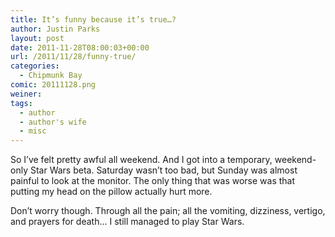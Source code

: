 ```yaml
---
title: It’s funny because it’s true…?
author: Justin Parks
layout: post
date: 2011-11-28T08:00:03+00:00
url: /2011/11/28/funny-true/
categories:
  - Chipmunk Bay
comic: 20111128.png
weiner:
tags:
  - author
  - author's wife
  - misc
---
```

So I&#8217;ve felt pretty awful all weekend. And I got into a temporary, weekend-only Star Wars beta. Saturday wasn&#8217;t too bad, but Sunday was almost painful to look at the monitor. The only thing that was worse was that putting my head on the pillow actually hurt more.

Don&#8217;t worry though. Through all the pain; all the vomiting, dizziness, vertigo, and prayers for death&#8230; I still managed to play Star Wars.